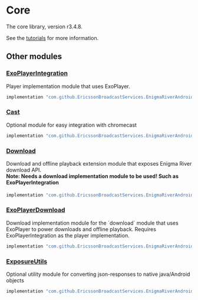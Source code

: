 # Core

The core library, version r3.4.8.

See the [tutorials](tutorials/index.md) for more information.

## Other modules

### [ExoPlayerIntegration](https://github.com/EricssonBroadcastServices/EnigmaRiverAndroidExoPlayerIntegration/tree/r3.4.8)

<p>Player implementation module that uses ExoPlayer.</p>

```gradle
implementation "com.github.EricssonBroadcastServices.EnigmaRiverAndroid:exoplayerintegration:r3.4.8"
```

### [Cast](https://github.com/EricssonBroadcastServices/EnigmaRiverAndroidCast/tree/r3.4.8)

<p>Optional module for easy integration with chromecast</p>

```gradle
implementation "com.github.EricssonBroadcastServices.EnigmaRiverAndroid:cast:r3.4.8"
```

### [Download](https://github.com/EricssonBroadcastServices/EnigmaRiverAndroidDownload/tree/r3.4.8)

<p>Download and offline playback extension module that exposes Enigma River download API.</p>
<h4 style="margin-top: -1em">Note: Needs a download implementation module to be used! Such as ExoPlayerIntegration</h4>

```gradle
implementation "com.github.EricssonBroadcastServices.EnigmaRiverAndroid:download:r3.4.8"
```

### [ExoPlayerDownload](https://github.com/EricssonBroadcastServices/EnigmaRiverAndroidExoPlayerDownload/tree/r3.4.8)

<p>Download implementation module for the `download` module that uses ExoPlayer to power downloads and offline playback. Requires ExoPlayerIntegration as the player implementation.</p>

```gradle
implementation "com.github.EricssonBroadcastServices.EnigmaRiverAndroid:exoPlayerDownload:r3.4.8"
```

### [ExposureUtils](https://github.com/EricssonBroadcastServices/EnigmaRiverAndroidExposureUtils/tree/r3.4.8)

<p>Optional utility module for converting json-responses to native java/Android objects</p>

```gradle
implementation "com.github.EricssonBroadcastServices.EnigmaRiverAndroid:exposureUtils:r3.4.8"
```